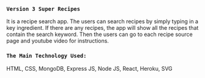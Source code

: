 ### `Version 3 Super Recipes`
It is a recipe search app. The users can search recipes by simply typing in a key ingredient. If there are any recipes, the app will show all the recipes that contain the search keyword. Then the users can go to each recipe source page and youtube video for instructions.

### `The Main Technology Used:`
HTML, CSS, MongoDB, Express JS, Node JS, React, Heroku, SVG

